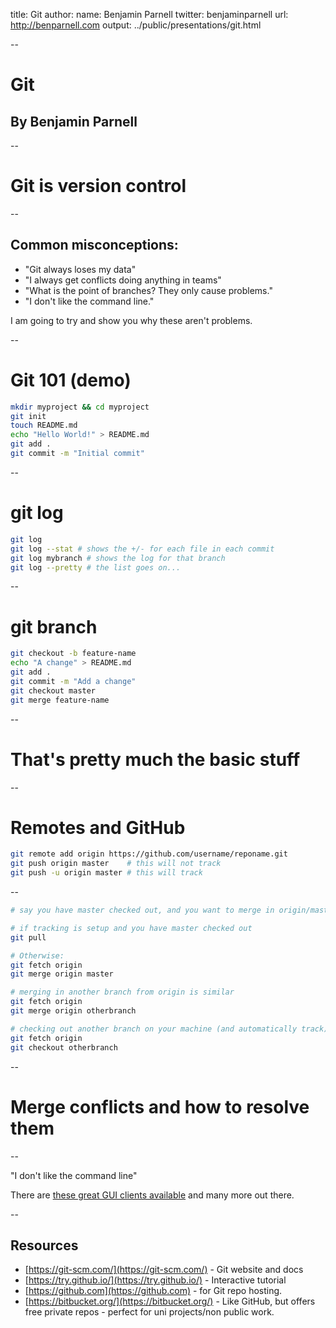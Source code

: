 title: Git
author:
  name: Benjamin Parnell
  twitter: benjaminparnell
  url: http://benparnell.com
output: ../public/presentations/git.html

--

# Git
## By Benjamin Parnell

--

# Git is version control

--

## Common misconceptions:

* "Git always loses my data"
* "I always get conflicts doing anything in teams"
* "What is the point of branches? They only cause problems."
* "I don't like the command line."

I am going to try and show you why these aren't problems.

--

# Git 101 (demo)

```bash
mkdir myproject && cd myproject
git init
touch README.md
echo "Hello World!" > README.md
git add .
git commit -m "Initial commit"
```

--

# git log

```bash
git log
git log --stat # shows the +/- for each file in each commit
git log mybranch # shows the log for that branch
git log --pretty # the list goes on...
```

--

# git branch

```bash
git checkout -b feature-name
echo "A change" > README.md
git add .
git commit -m "Add a change"
git checkout master
git merge feature-name
```

--

# That's pretty much the basic stuff

--

# Remotes and GitHub

```bash
git remote add origin https://github.com/username/reponame.git
git push origin master    # this will not track
git push -u origin master # this will track
```

--

```bash
# say you have master checked out, and you want to merge in origin/master

# if tracking is setup and you have master checked out
git pull

# Otherwise:
git fetch origin
git merge origin master

# merging in another branch from origin is similar
git fetch origin
git merge origin otherbranch

# checking out another branch on your machine (and automatically track)
git fetch origin
git checkout otherbranch
```
--

# Merge conflicts and how to resolve them

--

"I don't like the command line"

There are [these great GUI clients
available](https://git-scm.com/download/gui/win) and many more out there.

--

## Resources

* [https://git-scm.com/](https://git-scm.com/) - Git website and docs
* [https://try.github.io/](https://try.github.io/) - Interactive tutorial
* [https://github.com](https://github.com) - for Git repo hosting.
* [https://bitbucket.org/](https://bitbucket.org/) - Like GitHub, but offers free private repos - perfect for uni projects/non public work.
